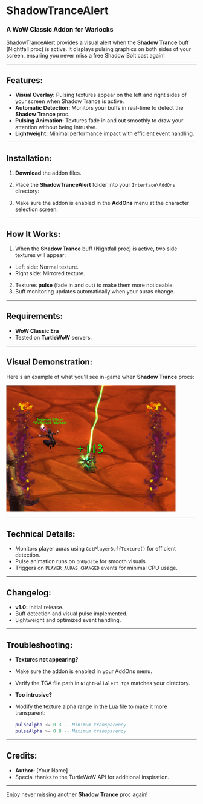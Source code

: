 # ShadowTranceAlert

### **A WoW Classic Addon for Warlocks**

ShadowTranceAlert provides a visual alert when the **Shadow Trance** buff (Nightfall proc) is active. It displays pulsing graphics on both sides of your screen, ensuring you never miss a free Shadow Bolt cast again!

---

## Features:
- **Visual Overlay:** Pulsing textures appear on the left and right sides of your screen when Shadow Trance is active.  
- **Automatic Detection:** Monitors your buffs in real-time to detect the **Shadow Trance** proc.  
- **Pulsing Animation:** Textures fade in and out smoothly to draw your attention without being intrusive.  
- **Lightweight:** Minimal performance impact with efficient event handling.

---

## Installation:
1. **Download** the addon files.
2. Place the **ShadowTranceAlert** folder into your `Interface\AddOns` directory:

3. Make sure the addon is enabled in the **AddOns** menu at the character selection screen.

---

## How It Works:
1. When the **Shadow Trance** buff (Nightfall proc) is active, two side textures will appear:
- Left side: Normal texture.  
- Right side: Mirrored texture.  
2. Textures **pulse** (fade in and out) to make them more noticeable.  
3. Buff monitoring updates automatically when your auras change.

---

## Requirements:
- **WoW Classic Era**  
- Tested on **TurtleWoW** servers.  

---

## Visual Demonstration:
Here's an example of what you'll see in-game when **Shadow Trance** procs:

![Shadow Trance Overlay Example](https://github.com/wsmaxcy/ShadowTranceAlert/blob/main/alert.png)

---

## Technical Details:
- Monitors player auras using `GetPlayerBuffTexture()` for efficient detection.  
- Pulse animation runs on `OnUpdate` for smooth visuals.  
- Triggers on `PLAYER_AURAS_CHANGED` events for minimal CPU usage.

---

## Changelog:
- **v1.0:** Initial release.  
- Buff detection and visual pulse implemented.  
- Lightweight and optimized event handling.  

---

## Troubleshooting:
- **Textures not appearing?**  
- Make sure the addon is enabled in your AddOns menu.  
- Verify the TGA file path in `NightFallAlert.tga` matches your directory.

- **Too intrusive?**  
- Modify the texture alpha range in the Lua file to make it more transparent:
  ```lua
  pulseAlpha <= 0.3 -- Minimum transparency
  pulseAlpha >= 0.8 -- Maximum transparency
  ```

---

## Credits:
- **Author:** [Your Name]  
- Special thanks to the TurtleWoW API for additional inspiration.

---

Enjoy never missing another **Shadow Trance** proc again!
